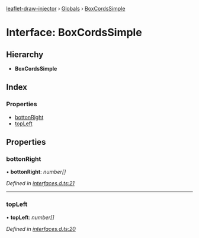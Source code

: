 [leaflet-draw-injector](../README.md) › [Globals](../globals.md) › [BoxCordsSimple](boxcordssimple.md)

# Interface: BoxCordsSimple

## Hierarchy

* **BoxCordsSimple**

## Index

### Properties

* [bottonRight](boxcordssimple.md#bottonright)
* [topLeft](boxcordssimple.md#topleft)

## Properties

###  bottonRight

• **bottonRight**: *number[]*

*Defined in [interfaces.d.ts:21](https://github.com/OpenCIAg/Ngx-Leaflet-Draw-Injector/blob/800faf7/projects/ngx-leaflet-draw-injector/src/lib/interfaces.d.ts#L21)*

___

###  topLeft

• **topLeft**: *number[]*

*Defined in [interfaces.d.ts:20](https://github.com/OpenCIAg/Ngx-Leaflet-Draw-Injector/blob/800faf7/projects/ngx-leaflet-draw-injector/src/lib/interfaces.d.ts#L20)*

